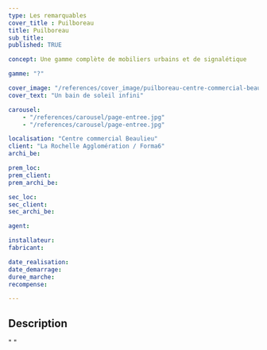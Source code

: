 ```yaml
---
type: Les remarquables
cover_title : Puilboreau
title: Puilboreau
sub_title:
published: TRUE

concept: Une gamme complète de mobiliers urbains et de signalétique

gamme: "?"

cover_image: "/references/cover_image/puilboreau-centre-commercial-beaulieu.jpeg"
cover_text: "Un bain de soleil infini"

carousel:
    - "/references/carousel/page-entree.jpg"
    - "/references/carousel/page-entree.jpg"

localisation: "Centre commercial Beaulieu"
client: "La Rochelle Agglomération / Forma6"
archi_be:

prem_loc:
prem_client:
prem_archi_be:

sec_loc:
sec_client:
sec_archi_be:

agent:

installateur:
fabricant:

date_realisation:
date_demarrage:
duree_marche:
recompense:

---
```


## Description

" "
